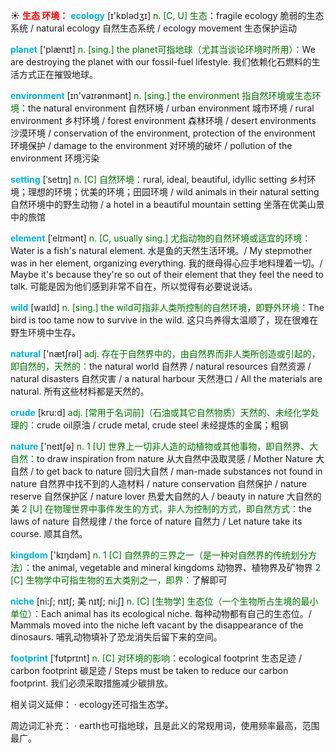 ☀ <font color="red">**生态 环境：**</font>
<font color="sky blue">**ecology**</font> [ɪ'kɒlədӡɪ] 
<font color="rgb(227, 108, 9)">n. [C, U] 生态：</font>fragile ecology 脆弱的生态系统 / natural ecology 自然生态系统 / ecology movement 生态保护运动

<font color="sky blue">**planet**</font> ['plænɪt] 
<font color="rgb(227, 108, 9)">n. [sing.] the planet可指地球（尤其当谈论环境时所用）：</font>We are destroying the planet with our fossil-fuel lifestyle. 我们依赖化石燃料的生活方式正在摧毁地球。

<font color="sky blue">**environment**</font> [ɪn'vaɪrənmənt] 
<font color="rgb(227, 108, 9)">n. [sing.] the environment 指自然环境或生态环境：</font>the natural environment 自然环境 / urban environment 城市环境 / rural environment 乡村环境 / forest environment 森林环境 / desert environments 沙漠环境 / conservation of the environment, protection of the environment 环境保护 / damage to the environment 对环境的破坏 / pollution of the environment 环境污染
           
<font color="sky blue">**setting**</font> [ˈsetɪŋ]
<font color="rgb(227, 108, 9)">n. [C] 自然环境：</font>rural, ideal, beautiful, idyllic setting 乡村环境；理想的环境；优美的环境；田园环境 / wild animals in their natural setting 自然环境中的野生动物 / a hotel in a beautiful mountain setting 坐落在优美山景中的旅馆
           
<font color="sky blue">**element**</font> [ˈelɪmənt]
<font color="rgb(227, 108, 9)">n. [C, usually sing.] 尤指动物的自然环境或适宜的环境：</font>Water is a fish's natural element. 水是鱼的天然生活环境。/ My stepmother was in her element, organizing everything. 我的继母得心应手地料理着一切。/ Maybe it's because they're so out of their element that they feel the need to talk. 可能是因为他们感到非常不自在，所以觉得有必要说说话。

<font color="sky blue">**wild**</font> [waɪld] 
<font color="rgb(227, 108, 9)">n. [sing.] the wild可指非人类所控制的自然环境，即野外环境：</font>The bird is too tame now to survive in the wild. 这只鸟养得太温顺了，现在很难在野生环境中生存。

<font color="sky blue">**natural**</font> ['nætʃrəl] 
<font color="rgb(227, 108, 9)">adj. 存在于自然界中的，由自然界而非人类所创造或引起的，即自然的，天然的：</font>the natural world 自然界 / natural resources 自然资源 / natural disasters 自然灾害 / a natural harbour 天然港口 / All the materials are natural. 所有这些材料都是天然的。
           
<font color="sky blue">**crude**</font> [kru:d]
<font color="rgb(227, 108, 9)">adj. [常用于名词前]（石油或其它自然物质）天然的、未经化学处理的：</font>crude oil原油 / crude metal, crude steel 未经提炼的金属；粗钢

<font color="sky blue">**nature**</font> ['neɪtʃə] 
<font color="rgb(227, 108, 9)">n. 1 [U] 世界上一切非人造的动植物或其他事物，即自然界、大自然：</font>to draw inspiration from nature 从大自然中汲取灵感 / Mother Nature 大自然 / to get back to nature 回归大自然 / man-made substances not found in nature 自然界中找不到的人造材料 / nature conservation 自然保护 / nature reserve 自然保护区 / nature lover 热爱大自然的人 / beauty in nature 大自然的美 <font color="rgb(227, 108, 9)">2 [U] 在物理世界中事件发生的方式，非人为控制的方式，即自然方式：</font>the laws of nature 自然规律 / the force of nature 自然力 / Let nature take its course. 顺其自然。

<font color="sky blue">**kingdom**</font> ['kɪŋdəm] 
<font color="rgb(227, 108, 9)">n. 1 [C] 自然界的三界之一（是一种对自然界的传统划分方法）：</font>the animal, vegetable and mineral kingdoms 动物界、植物界及矿物界 <font color="rgb(227, 108, 9)">2 [C] 生物学中可指生物的五大类别之一，即界：</font>了解即可
           
<font color="sky blue">**niche**</font> [ni:ʃ; nɪtʃ; 美 nɪtʃ; ni:ʃ]
<font color="rgb(227, 108, 9)">n. [C] [生物学] 生态位（一个生物所占生境的最小单位）：</font>Each animal has its ecological niche. 每种动物都有自己的生态位。/ Mammals moved into the niche left vacant by the disappearance of the dinosaurs. 哺乳动物填补了恐龙消失后留下来的空间。
          
<font color="sky blue">**footprint**</font> [ˈfʊtprɪnt]
<font color="rgb(227, 108, 9)">n. [C] 对环境的影响：</font>ecological footprint 生态足迹 / carbon footprint 碳足迹 / Steps must be taken to reduce our carbon footprint. 我们必须采取措施减少碳排放。

相关词义延伸：
· ecology还可指生态学。

周边词汇补充：
· earth也可指地球，且是此义的常规用词，使用频率最高，范围最广。